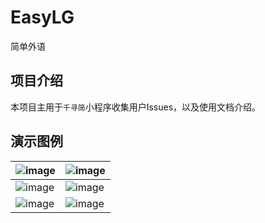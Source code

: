 # EasyLG
简单外语

## 项目介绍
本项目主用于`千寻简`小程序收集用户Issues，以及使用文档介绍。

## 演示图例


| ![image](https://github.com/user-attachments/assets/60dc31c0-5894-4a80-8416-88f1da0b2cbe)| ![image](https://github.com/user-attachments/assets/b0053c96-2562-4d52-b179-9015c7ed9cb1)|
|--------------------------------------------------------------------------------------------|--------------------------------------------------------------------------------------------|
| ![image](https://github.com/user-attachments/assets/4d71e292-a445-4108-b520-df139f3e8167)| ![image](https://github.com/user-attachments/assets/889af5e2-4aaf-445e-b397-996a8510d6e7)|
|![image](https://github.com/user-attachments/assets/1802c403-782d-4316-996a-3eac97ab636a)|![image](https://github.com/user-attachments/assets/fc17068b-bff6-49bf-ac36-96be336655da) |
